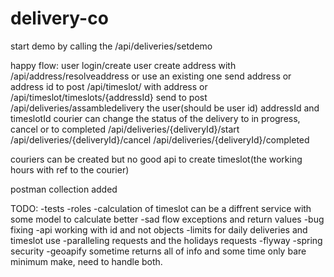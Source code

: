 # delivery-co

start demo by calling the /api/deliveries/setdemo

happy flow:
user login/create user
create address with /api/address/resolveaddress or use an existing one
send address or address id to post /api/timeslot/ with address or /api/timeslot/timeslots/{addressId}
send to post /api/deliveries/assambledelivery the user(should be user id) addressId and timeslotId
courier can change the status of the delivery to in progress, cancel or to completed /api/deliveries/{deliveryId}/start /api/deliveries/{deliveryId}/cancel /api/deliveries/{deliveryId}/completed

couriers can be created but no good api to create timeslot(the working hours with ref to the courier)

postman collection added



TODO:
-tests
-roles
-calculation of timeslot can be a diffrent service with some model to calculate better
-sad flow exceptions and return values
-bug fixing
-api working with id and not objects
-limits for daily deliveries and timeslot use 
-paralleling requests and the holidays requests
-flyway
-spring security
-geoapify sometime returns all of info and some time only bare minimum make, need to handle both.
